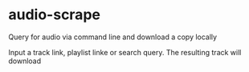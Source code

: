 # audio-scrape
Query for audio via command line and download a copy locally

Input a track link, playlist linke or search query. The resulting track will download
